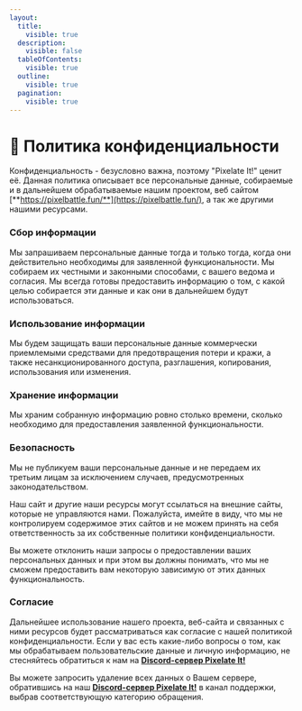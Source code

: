 ```yaml
---
layout:
  title:
    visible: true
  description:
    visible: false
  tableOfContents:
    visible: true
  outline:
    visible: true
  pagination:
    visible: true
---
```


# 🔑 Политика конфиденциальности

Конфиденциальность - безусловно важна, поэтому "Pixelate It!" ценит её. Данная политика описывает все персональные данные, собираемые и в дальнейшем обрабатываемые нашим проектом, веб сайтом [**https://pixelbattle.fun/**](https://pixelbattle.fun/), а так же другими нашими ресурсами.

### Сбор информации <a href="#collecting" id="collecting"></a>

Мы запрашиваем персональные данные тогда и только тогда, когда они действительно необходимы для заявленной функциональности. Мы собираем их честными и законными способами, с вашего ведома и согласия. Мы всегда готовы предоставить информацию о том, с какой целью собирается эти данные и как они в дальнейшем будут использоваться.

### Использование  информации <a href="#usage" id="usage"></a>

Мы будем защищать ваши персональные данные коммерчески приемлемыми средствами для предотвращения потери и кражи, а также несанкционированного доступа, разглашения, копирования, использования или изменения.

### Хранение информации <a href="#storage" id="storage"></a>

Мы храним собранную информацию ровно столько времени, сколько необходимо для предоставления заявленной функциональности.

### Безопасность <a href="#safety" id="safety"></a>

Мы не публикуем ваши персональные данные и не передаем их третьим лицам за исключением случаев, предусмотренных законодательством.

Наш сайт и другие наши ресурсы могут ссылаться на внешние сайты, которые не управляются нами. Пожалуйста, имейте в виду, что мы не контролируем содержимое этих сайтов и не можем принять на себя ответственность за их собственные политики конфиденциальности.

Вы можете отклонить наши запросы о предоставлении ваших персональных данных и при этом вы должны понимать, что мы не сможем предоставить вам некоторую зависимую от этих данных функциональность.

### Согласие <a href="#agreement" id="agreement"></a>

Дальнейшее использование нашего проекта, веб-сайта и связанных с ними ресурсов будет рассматриваться как согласие с нашей политикой конфиденциальности. Если у вас есть какие-либо вопросы о том, как мы обрабатываем пользовательские данные и личную информацию, не стесняйтесь обратиться к нам на [**Discord-сервер Pixelate It!**](https://discord.gg/XBPyGUv3DT)

Вы можете запросить удаление всех данных о Вашем сервере, обратившись на наш [**Discord-сервер Pixelate It!**](https://discord.gg/XBPyGUv3DT) в канал поддержки, выбрав соответствующую категорию обращения.
